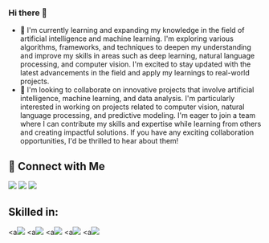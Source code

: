 ### Hi there 👋



- 🌱 I'm currently learning and expanding my knowledge in the field of artificial intelligence and machine learning. I'm exploring various algorithms, frameworks, and techniques to deepen my understanding and improve my skills in areas such as deep learning, natural language processing, and computer vision. I'm excited to stay updated with the latest advancements in the field and apply my learnings to real-world projects.
- 👯 I'm looking to collaborate on innovative projects that involve artificial intelligence, machine learning, and data analysis. I'm particularly interested in working on projects related to computer vision, natural language processing, and predictive modeling. I'm eager to join a team where I can contribute my skills and expertise while learning from others and creating impactful solutions. If you have any exciting collaboration opportunities, I'd be thrilled to hear about them!

## 🔗 Connect with Me


 
<div> 
<a href="https://medium.com/@PhaneeshaChilaveni" target="_blank"><img src="https://img.shields.io/badge/Medium-12100E?style=for-the-badge&logo=medium&logoColor=white" target="_blank"></a>
<a href="mailto:venkatasaiphaneesha@gmail.com"><img src="https://img.shields.io/badge/-Gmail-%23D14836?style=for-the-badge&logo=gmail&logoColor=white" target="_blank"></a>
<a href="https://www.linkedin.com/in/phaneesha-chilaveni/" target="_blank"><img src="https://img.shields.io/badge/-LinkedIn-%230077B5?style=for-the-badge&logo=linkedin&logoColor=white" target="_blank"></a> 
  
</div>

## Skilled in:
<a<img src="https://img.shields.io/badge/-Python-%233776AB?style=for-the-badge&logo=python&logoColor=white"></a>
<a<img src="https://img.shields.io/badge/-R-%23276DC3?style=for-the-badge&logo=r&logoColor=white"></a>
<a<img src="https://img.shields.io/badge/-Tableau-%23E97627?style=for-the-badge&logo=tableau&logoColor=white"></a>
<a<img src="https://img.shields.io/badge/-Apache%20Spark-%23E25A1C?style=for-the-badge&logo=apache-spark&logoColor=white"></a>
<a<img src="https://img.shields.io/badge/-SQL-%23003B57?style=for-the-badge&logo=postgresql&logoColor=white"></a>

